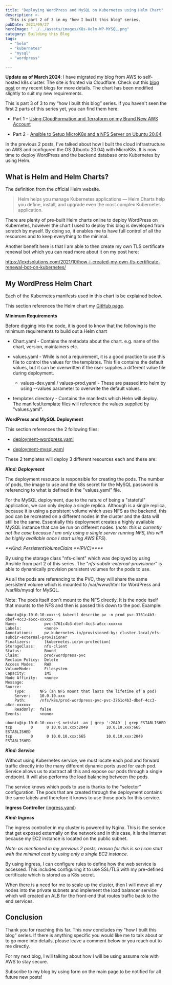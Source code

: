 ```yaml
---
title: "Deploying WordPress and MySQL on Kubernetes using Helm Chart"
description: >-
  This is part 2 of 3 in my "how I built this blog" series.
pubDate: 2021/09/27
heroImage: "../../assets/images/K8s-Helm-WP-MYSQL.png"
category: Building this Blog
tags:
  - "helm"
  - "kubernetes"
  - "mysql"
  - "wordpress"

---
```


**Update as of March 2024**: I have migrated my blog from AWS to self-hosted k8s cluster. The site is fronted via Cloudflare. Check out this [blog post](https://lexdsolutions.com/2024/03/migrating-my-blog-from-aws-to-self-hosting-with-cloudflare-tunnel/) or my recent blogs for more details. The chart has been modified slightly to suit my new requirements.

This is part 3 of 3 to my “how I built this blog” series. If you haven't seen the first 2 parts of this series yet, you can find them here:

- Part 1 - [Using CloudFormation and Terraform on my Brand New AWS Account](https://lexdsolutions.com/2021/09/using-cloudformation-and-terraform-on-my-brand-new-aws-account/)

- Part 2 - [Ansible to Setup MicroK8s and a NFS Server on Ubuntu 20.04](https://lexdsolutions.com/2021/09/setting-up-microk8s-and-a-nfs-server-using-ansible/)

In the previous 2 posts, I've talked about how I built the cloud infrastructure on AWS and configured the OS (Ubuntu 20.04) with MicroK8s. It is now time to deploy WordPress and the backend database onto Kubernetes by using Helm.

## What is Helm and Helm Charts?

The definition from the official Helm website.

> Helm helps you manage Kubernetes applications — Helm Charts help you define, install, and upgrade even the most complex Kubernetes application.

There are plenty of pre-built Helm charts online to deploy WordPress on Kubernetes, however the chart I used to deploy this blog is developed from scratch by myself. By doing so, it enables me to have full control of all the resources and to keep everything to the minimal.

Another benefit here is that I am able to then create my own TLS certificate renewal bot which you can read more about it on my post here:

https://lexdsolutions.com/2021/10/how-i-created-my-own-tls-certificate-renewal-bot-on-kubernetes/

## My WordPress Helm Chart

Each of the Kubernetes manifests used in this chart is be explained below.

This section references the Helm chart my [GitHub page](https://github.com/88lexd/lexd-solutions/tree/main/archived-wordpress/3-app-configuration/wordpress-helm).

**Minimum Requirements**

Before digging into the code, it is good to know that the following is the minimum requirements to build out a Helm chart

- Chart.yaml - Contains the metadata about the chart. e.g. name of the chart, version, maintainers etc.

- values.yaml - While is not a requirement, it is a good practice to use this file to control the values for the templates. This file contains the default values, but it can be overwritten if the user supplies a different value file during deployment.
    - values-dev.yaml / values-prod.yaml - These are passed into helm by using --values parameter to overwrite the default values.

- templates directory - Contains the manifests which Helm will deploy. The manifest/template files will reference the values supplied by "values.yaml".

**WordPress and MySQL Deployment**

This section references the 2 following files:

- [deployment-wordpress.yaml](https://github.com/88lexd/lexd-solutions/blob/main/archived-wordpress/3-app-configuration/wordpress-helm/templates/deployment-wordpress.yaml)

- [deployment-mysql.yaml](https://github.com/88lexd/lexd-solutions/blob/main/archived-wordpress/3-app-configuration/wordpress-helm/templates/deployment-mysql.yaml)

These 2 templates will deploy 3 different resources each and these are:

**_Kind: Deployment_**

The deployment resource is responsible for creating the pods. The number of pods, the image to use and the k8s secret for the MySQL password is referencing to what is defined in the "values.yaml" file.

For the MySQL deployment, due to the nature of being a "stateful" application, we can only deploy a single replica. Although is a single replica, because it is using a persistent volume which uses NFS as the backend, this pod can be recreated on a different nodes in the cluster and the data will still be the same. Essentially this deployment creates a highly available MySQL instance that can be run on different nodes. (_note: this is currently not the case because I am only using a single server running NFS, this will be highly available once I start using AWS EFS_).

_**Kind: PersistentVolumeClaim **(PVC)****_

By using the storage class "nfs-client" which was deployed by using Ansible from part 2 of this series. The "_nfs-subdir-external-provisioner_" is able to dynamically provision persistent volumes for the pods to use.

As all the pods are referencing to the PVC, they will share the same persistent volume which is mounted to /var/www/html for WordPress and /var/lib/mysql for MySQL.

Note: The pods itself don't mount to the NFS directly. It is the node itself that mounts to the NFS and then is passed this down to the pod. Example:

```
ubuntu@ip-10-0-10-xxx:~$ kubectl describe pv -n prod pvc-3761c4b3-dbef-4cc3-a6cc-xxxxxx
Name:            pvc-3761c4b3-dbef-4cc3-a6cc-xxxxxx
Labels:          <none>
Annotations:     pv.kubernetes.io/provisioned-by: cluster.local/nfs-subdir-external-provisioner
Finalizers:      [kubernetes.io/pv-protection]
StorageClass:    nfs-client
Status:          Bound
Claim:           prod/wordpress-pvc
Reclaim Policy:  Delete
Access Modes:    RWX
VolumeMode:      Filesystem
Capacity:        1Mi
Node Affinity:   <none>
Message:
Source:
    Type:      NFS (an NFS mount that lasts the lifetime of a pod)
    Server:    10.0.10.xxx
    Path:      /nfs/k8s/prod-wordpress-pvc-pvc-3761c4b3-dbef-4cc3-a6cc-xxxxxx
    ReadOnly:  false
Events:        <none>

ubuntu@ip-10-0-10-xxx:~$ netstat -an | grep ':2049' | grep ESTABLISHED
tcp        0      0 10.0.10.xxx:2049        10.0.10.xxx:665         ESTABLISHED
tcp        0      0 10.0.10.xxx:665         10.0.10.xxx:2049        ESTABLISHED
```

**_Kind: Service_**

Without using Kubernetes service, we must locate each pod and forward traffic directly into the many different dynamic ports used for each pod. Service allows us to abstract all this and expose our pods through a single endpoint. It will also performs the load balancing between the pods.

The service knows which pods to use is thanks to the "selector" configuration. The pods that are created through the deployment contains the same labels and therefore it knows to use those pods for this service.

**Ingress Controller** ([ingress.yaml](https://github.com/88lexd/lexd-solutions/blob/main/archived-wordpress/3-app-configuration/wordpress-helm/templates/ingress.yaml))

**_Kind: Ingress_**

The ingress controller in my cluster is powered by Nginx. This is the service that get exposed externally on the network and in this case, it is the Internet because my EC2 instance is located on the public subnet.

_Note: as mentioned in my previous 2 posts, reason for this is so I can start with the minimal cost by using only a single EC2 instance._

By using ingress, I can configure rules to define how the web service is accessed. This includes configuring it to use SSL/TLS with my pre-defined certificate which is stored as a K8s secret.

When there is a need for me to scale up the cluster, then I will move all my nodes into the private subnets and implement the load balancer service which will created an ALB for the front-end that routes traffic back to the end services.

## Conclusion

Thank you for reaching this far. This now concludes my "how I built this blog" series. If there is anything specific you would like me to talk about or to go more into details, please leave a comment below or you reach out to me directly.

For my next blog, I will talking about how I will be using assume role with AWS to stay secure.

Subscribe to my blog by using form on the main page to be notified for all future new posts!
